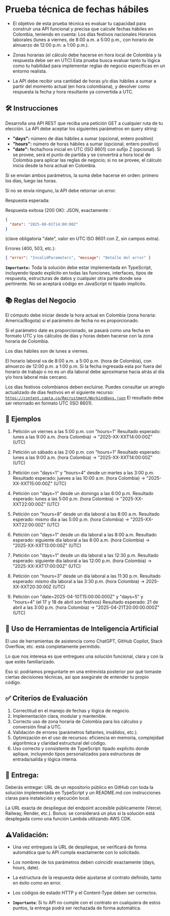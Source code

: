 # Prueba técnica de fechas hábiles

- El objetivo de esta prueba técnica es evaluar tu capacidad para construir una API funcional y precisa que calcule fechas hábiles en Colombia, teniendo en cuenta:
Los días festivos nacionales
Horarios laborales (lunes a viernes, de 8:00 a.m. a 5:00 p.m., con horario de almuerzo de 12:00 p.m. a 1:00 p.m.).

- Zonas horarias (el cálculo debe hacerse en hora local de Colombia y la respuesta debe ser en UTC)
Esta prueba busca evaluar tanto tu lógica como tu habilidad para implementar reglas de negocio específicas en un entorno realista.

- La API debe recibir una cantidad de horas y/o días hábiles a sumar a partir del momento actual (en hora colombiana), y devolver como respuesta la fecha y hora resultante ya convertida a UTC.

## 🛠️ Instrucciones

Desarrolla una API REST que reciba una petición GET a cualquier ruta de tu elección. La API debe aceptar los siguientes parámetros en query string:

- **"days":** número de días hábiles a sumar (opcional, entero positivo)
- **"hours":** número de horas hábiles a sumar (opcional, entero positivo)
- **"date":** fecha/hora inicial en UTC (ISO 8601) con sufijo Z (opcional). Si se provee, será el punto de partida y se convertirá a hora local de Colombia para aplicar las reglas de negocio; si no se provee, el cálculo inicia desde la hora actual en Colombia.

Si se envían ambos parámetros, la suma debe hacerse en orden: primero los días, luego las horas.

Si no se envía ninguno, la API debe retornar un error.

Respuesta esperada:

Respuesta exitosa (200 OK):
JSON, exactamente :
```json
{
  "date": "2025-08-01T14:00:00Z"
}
```
(clave obligatoria "date", valor en UTC ISO 8601 con Z, sin campos extra).

Errores (400, 503, etc.):
```json
{ "error": "InvalidParameters", "message": "Detalle del error" }
```

**`Importante:`** Toda la solución debe estar implementada en TypeScript, incluyendo tipado explícito en todas las funciones, interfaces, tipos de respuesta, estructuras de datos y cualquier otra parte donde sea pertinente. No se aceptará código en JavaScript ni tipado implícito.

## 📚 Reglas del Negocio
El cómputo debe iniciar desde la hora actual en Colombia (zona horaria: America/Bogota) si el parámetro de fecha no es proporcionado.

Si el parámetro date es proporcionado, se pasará como una fecha en formato UTC y los cálculos de días y horas deben hacerse con la zona horaria de Colombia.

Los días hábiles son de lunes a viernes.

El horario laboral va de 8:00 a.m. a 5:00 p.m. (hora de Colombia), con almuerzo de 12:00 p.m. a 1:00 p.m.
Si la fecha ingresada esta por fuera del horario de trabajo o no es un día laboral debe aproximarse hacia atrás al día y/o hora laboral más cercano.

Los días festivos colombianos deben excluirse. Puedes consultar un arreglo actualizado de días festivos en el siguiente recurso: [`https://content.capta.co/Recruitment/WorkingDays.json`](https://content.capta.co/Recruitment/WorkingDays.json)
El resultado debe ser retornado en formato UTC (ISO 8601).

## 📌 Ejemplos

1. Petición un viernes a las 5:00 p.m. con "hours=1"
Resultado esperado: lunes a las 9:00 a.m. (hora Colombia) → "2025-XX-XXT14:00:00Z" (UTC)

2. Petición un sábado a las 2:00 p.m. con "hours=1"
Resultado esperado: lunes a las 9:00 a.m. (hora Colombia) → "2025-XX-XXT14:00:00Z" (UTC)

3. Petición con "days=1" y "hours=4" desde un martes a las 3:00 p.m.
Resultado esperado: jueves a las 10:00 a.m. (hora Colombia) → "2025-XX-XXT15:00:00Z" (UTC)

4. Petición con "days=1" desde un domingo a las 6:00 p.m.
Resultado esperado: lunes a las 5:00 p.m. (hora Colombia) → "2025-XX-XXT22:00:00Z" (UTC)

5. Petición con "hours=8"  desde un día laboral a las 8:00 a.m.
Resultado esperado: mismo día a las 5:00 p.m. (hora Colombia) → "2025-XX-XXT22:00:00Z" (UTC)

6. Petición con "days=1"  desde un día laboral a las 8:00 a.m.
Resultado esperado: siguiente día laboral a las 8:00 a.m. (hora Colombia) → "2025-XX-XXT13:00:00Z" (UTC)

7. Petición con "days=1"  desde un día laboral a las 12:30 p.m.
Resultado esperado: siguiente día laboral a las 12:00 p.m. (hora Colombia) → "2025-XX-XXT17:00:00Z" (UTC)

8. Petición con "hours=3"  desde un día laboral a las 11:30 p.m.
Resultado esperado: mismo día laboral a las 3:30 p.m. (hora Colombia) → 2025-XX-XXT20:30:00Z (UTC)

9. Petición con "date=2025-04-10T15:00:00.000Z" y "days=5" y "hours=4"  (el 17 y 18 de abril son festivos)
Resultado esperado: 21 de abril a las 3:00 p.m. (hora Colombia) → "2025-04-21T20:00:00.000Z" (UTC)


## 🤖 Uso de Herramientas de Inteligencia Artificial

El uso de herramientas de asistencia como ChatGPT, GitHub Copilot, Stack Overflow, etc. está completamente permitido.

Lo que nos interesa es que entregues una solución funcional, clara y con la que estés familiarizado.

Eso sí: podríamos preguntarte en una entrevista posterior por qué tomaste ciertas decisiones técnicas, así que asegúrate de entender tu propio código.

## ✅ Criterios de Evaluación
1. Correctitud en el manejo de fechas y lógica de negocio.
2. Implementación clara, modular y mantenible.
3. Correcto uso de zona horaria de Colombia para los cálculos y conversión final a UTC.
4. Validación de errores (parámetros faltantes, inválidos, etc.).
5. Optimización en el uso de recursos: eficiencia en memoria, complejidad algorítmica y claridad estructural del código.
6. Uso correcto y consistente de TypeScript: tipado explícito donde aplique, incluyendo tipos personalizados para estructuras de entrada/salida y lógica interna.

## 🚀 Entrega:

Deberás entregar:
URL de un repositorio público en GitHub con toda la solución implementada en TypeScript y un README.md con instrucciones claras para instalación y ejecución local.

La URL exacta de despliegue del endpoint accesible públicamente (Vercel, Railway, Render, etc.).
Bonus: se considerará un plus si la solución está desplegada como una función Lambda utilizando AWS CDK.

## ⚠️Validación:

- Una vez entregues la URL de despliegue, se verificará de forma automática que tu API cumpla exactamente con lo solicitado.

- Los nombres de los parámetros deben coincidir exactamente (days, hours, date).

- La estructura de la respuesta debe ajustarse al contrato definido, tanto en éxito como en error.

- Los códigos de estado HTTP y el Content-Type deben ser correctos.

- **`Importante`**: Si tu API no cumple con el contrato en cualquiera de estos puntos, la entrega podrá ser rechazada de forma automática.
